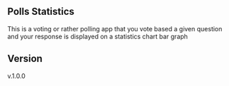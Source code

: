 ## Polls Statistics
This is a voting or rather polling app that you vote based a given question and your response is displayed on a statistics chart bar graph

## Version
v.1.0.0